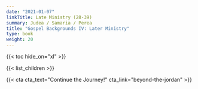 ```yaml
---
date: "2021-01-07"
linkTitle: Late Ministry (28-39)
summary: Judea / Samaria / Perea
title: "Gospel Backgrounds IV: Later Ministry"
type: book
weight: 20
---
```




{{< toc hide_on="xl" >}}

{{< list_children >}}



{{< cta cta_text="Continue the Journey!" cta_link="beyond-the-jordan" >}}
